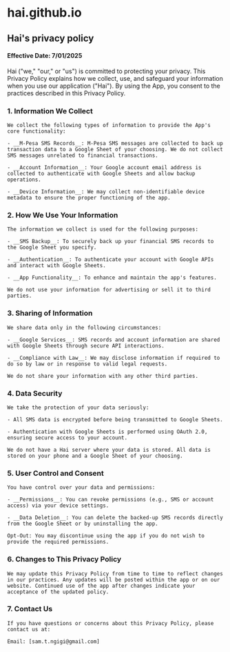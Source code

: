 # hai.github.io

## Hai's privacy policy

#### Effective Date: 7/01/2025

Hai ("we," "our," or "us") is committed to protecting your privacy. This Privacy Policy explains how we collect, use, and safeguard your information when you use our application ("Hai"). By using the App, you consent to the practices described in this Privacy Policy.

### 1. Information We Collect
	We collect the following types of information to provide the App's core functionality:

	- __M-Pesa SMS Records__: M-Pesa SMS messages are collected to back up transaction data to a Google Sheet of your choosing. We do not collect SMS messages unrelated to financial transactions.
    
	- __Account Information__: Your Google account email address is collected to authenticate with Google Sheets and allow backup operations.
    
	- __Device Information__: We may collect non-identifiable device metadata to ensure the proper functioning of the app.  

### 2. How We Use Your Information
	The information we collect is used for the following purposes:

	- __SMS Backup__: To securely back up your financial SMS records to the Google Sheet you specify.
	    
	- __Authentication__: To authenticate your account with Google APIs and interact with Google Sheets.
    
	- __App Functionality__: To enhance and maintain the app's features.
	
	We do not use your information for advertising or sell it to third parties.

### 3. Sharing of Information
	We share data only in the following circumstances:

	- __Google Services__: SMS records and account information are shared with Google Sheets through secure API interactions.
    
	- __Compliance with Law__: We may disclose information if required to do so by law or in response to valid legal requests.

	We do not share your information with any other third parties.

### 4. Data Security
	We take the protection of your data seriously:

	- All SMS data is encrypted before being transmitted to Google Sheets.
    
	- Authentication with Google Sheets is performed using OAuth 2.0, ensuring secure access to your account.

	We do not have a Hai server where your data is stored. All data is stored on your phone and a Google Sheet of your choosing.

### 5. User Control and Consent

	You have control over your data and permissions:

	- __Permissions__: You can revoke permissions (e.g., SMS or account access) via your device settings.
    
	- __Data Deletion__: You can delete the backed-up SMS records directly from the Google Sheet or by uninstalling the app.

	Opt-Out: You may discontinue using the app if you do not wish to provide the required permissions.

### 6. Changes to This Privacy Policy

	We may update this Privacy Policy from time to time to reflect changes in our practices. Any updates will be posted within the app or on our website. Continued use of the app after changes indicate your acceptance of the updated policy.

### 7. Contact Us

	If you have questions or concerns about this Privacy Policy, please contact us at:

	Email: [sam.t.ngigi@gmail.com]




